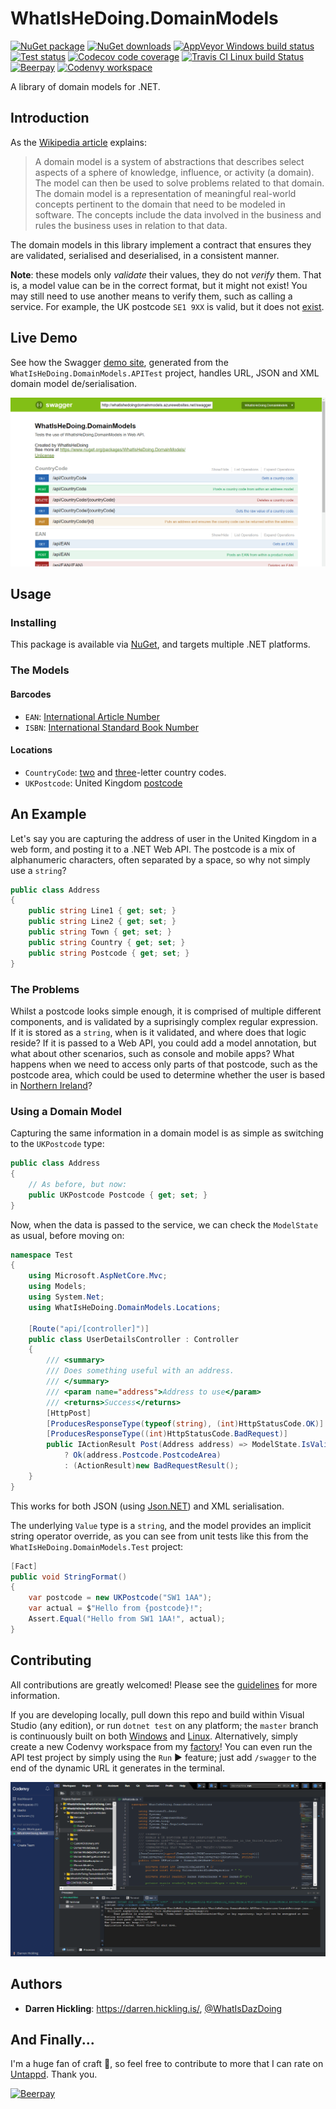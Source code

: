 # WhatIsHeDoing.DomainModels

[![NuGet package](https://img.shields.io/nuget/v/WhatIsHeDoing.DomainModels.svg)][nuget]
[![NuGet downloads](https://img.shields.io/nuget/dt/WhatIsHeDoing.DomainModels.svg)][nuget]
[![AppVeyor Windows build status](https://ci.appveyor.com/api/projects/status/52xl0ifv8cfgjj4a?svg=true)][appveyor]
[![Test status](https://img.shields.io/appveyor/tests/DarrenHickling/whatishedoing-domainmodels-j4bij.svg)][appveyor]
[![Codecov code coverage](https://codecov.io/gh/WhatIsHeDoing/WhatIsHeDoing.DomainModels/branch/master/graph/badge.svg)](https://codecov.io/gh/WhatIsHeDoing/WhatIsHeDoing.DomainModels)
[![Travis CI Linux build Status](https://travis-ci.org/WhatIsHeDoing/WhatIsHeDoing.DomainModels.svg)][travis]
[![Beerpay](https://beerpay.io/WhatIsHeDoing/WhatIsHeDoing.DomainModels/badge.svg?style=flat)][beerpay]
[![Codenvy workspace](https://codenvy.io/factory/resources/codenvy-contribute.svg)][codenvy]

A library of domain models for .NET.

## Introduction

As the [Wikipedia article][wiki] explains:

> A domain model is a system of abstractions that describes select aspects of a sphere of knowledge, influence,
> or activity (a domain). The model can then be used to solve problems related to that domain. The domain model
> is a representation of meaningful real-world concepts pertinent to the domain that need to be modeled in software.
> The concepts include the data involved in the business and rules the business uses in relation to that data.

The domain models in this library implement a contract that ensures they are validated, serialised and
deserialised, in a consistent manner.

**Note**: these models only _validate_ their values, they do not _verify_ them. That is, a model value
can be in the correct format, but it might not exist! You may still need to use another means to verify them,
such as calling a service. For example, the UK postcode `SE1 9XX` is valid, but it does not [exist][royalmail].

## Live Demo

See how the Swagger [demo site][demo], generated from the `WhatIsHeDoing.DomainModels.APITest` project,
handles URL, JSON and XML domain model de/serialisation.

![Web API](WhatIsHeDoing.DomainModels.APITest/swagger.png)

## Usage

### Installing

This package is available via [NuGet][nuget], and targets multiple .NET platforms.

### The Models

#### Barcodes

* `EAN`: [International Article Number][EAN]
* `ISBN`: [International Standard Book Number][ISBN]

#### Locations

* `CountryCode`: [two][cc1] and [three][cc2]-letter country codes.
* `UKPostcode`: United Kingdom [postcode][postcode]

## An Example

Let's say you are capturing the address of user in the United Kingdom in a web form, and posting it
to a .NET Web API. The postcode is a mix of alphanumeric characters, often separated by a space, so
why not simply use a `string`?

```C#
public class Address
{
    public string Line1 { get; set; }
    public string Line2 { get; set; }
    public string Town { get; set; }
    public string Country { get; set; }
    public string Postcode { get; set; }
}
```

### The Problems

Whilst a postcode looks simple enough, it is comprised of multiple different components, and is validated by a
suprisingly complex regular expression. If it is stored as a `string`, when is it validated, and where does
that logic reside? If it is passed to a Web API, you could add a model annotation, but what about other scenarios,
such as console and mobile apps? What happens when we need to access only parts of that postcode, such as
the postcode area, which could be used to determine whether the user is based in [Northern Ireland][postcodes]?

### Using a Domain Model

Capturing the same information in a domain model is as simple as switching to the `UKPostcode` type:

```C#
public class Address
{
    // As before, but now:
    public UKPostcode Postcode { get; set; }
}
```

Now, when the data is passed to the service, we can check the `ModelState` as usual, before moving on:

```C#
namespace Test
{
    using Microsoft.AspNetCore.Mvc;
    using Models;
    using System.Net;
    using WhatIsHeDoing.DomainModels.Locations;

    [Route("api/[controller]")]
    public class UserDetailsController : Controller
    {
        /// <summary>
        /// Does something useful with an address.
        /// </summary>
        /// <param name="address">Address to use</param>
        /// <returns>Success</returns>
        [HttpPost]
        [ProducesResponseType(typeof(string), (int)HttpStatusCode.OK)]
        [ProducesResponseType((int)HttpStatusCode.BadRequest)]
        public IActionResult Post(Address address) => ModelState.IsValid
            ? Ok(address.Postcode.PostcodeArea)
            : (ActionResult)new BadRequestResult();
    }
}
```

This works for both JSON (using [Json.NET][jsonnet]) and XML serialisation.

The underlying `Value` type is a `string`, and the model provides an implicit string operator override,
as you can see from unit tests like this from the `WhatIsHeDoing.DomainModels.Test` project:

```C#
[Fact]
public void StringFormat()
{
    var postcode = new UKPostcode("SW1 1AA");
    var actual = $"Hello from {postcode}!";
    Assert.Equal("Hello from SW1 1AA!", actual);
}
```

## Contributing

All contributions are greatly welcomed! Please see the [guidelines][contributing] for more information.

If you are developing locally, pull down this repo and build within Visual Studio (any edition), or
run `dotnet test` on any platform; the `master` branch is continuously built on both [Windows][appveyor]
and [Linux][travis]. Alternatively, simply create a new Codenvy workspace from my [factory][codenvy]!
You can even run the API test project by simply using the `Run` :arrow_forward: feature; just add `/swagger` to the
end of the dynamic URL it generates in the terminal.

![Codenvy workspace](Codenvy-WhatIsHeDoing-NuGet.png)

## Authors

* **Darren Hickling**: https://darren.hickling.is/, [@WhatIsDazDoing][whatisdazdoing]

## And Finally...

I'm a huge fan of craft :beers:, so feel free to contribute to more that I can rate on [Untappd][untappd].
Thank you.

[![Beerpay](https://beerpay.io/WhatIsHeDoing/WhatIsHeDoing.DomainModels/badge.svg?style=beer-square)][beerpay]

[appveyor]: https://ci.appveyor.com/project/DarrenHickling/whatishedoing-domainmodels-j4bij
    "WhatIsHeDoing.DomainModels - AppVeyor [Windows build]"
[beerpay]: https://beerpay.io/WhatIsHeDoing/WhatIsHeDoing.DomainModels
[cc1]: https://en.wikipedia.org/wiki/ISO_3166-1_alpha-2
[cc2]: https://en.wikipedia.org/wiki/ISO_3166-1_alpha-3
[codenvy]: https://codenvy.io/f?name=nuget&user=whatishedoing "Start development on Codenvy"
[contributing]: CONTRIBUTING.md
[demo]: http://whatishedoingdomainmodels.azurewebsites.net/
[EAN]: https://en.wikipedia.org/wiki/International_Article_Number
[ISBN]: https://en.wikipedia.org/wiki/International_Standard_Book_Number
[jsonnet]: https://www.newtonsoft.com/json
[nuget]: https://www.nuget.org/packages/WhatIsHeDoing.DomainModels/
[postcode]: http://en.wikipedia.org/wiki/Postcodes_in_the_United_Kingdom
[postcodes]: https://www.townscountiespostcodes.co.uk/postcodes-in-northern-ireland/
    "Postcodes in Northern Ireland | Northern Ireland Postcode Information, UK"
[royalmail]: https://www.royalmail.com/find-a-postcode "Postcode Finder - Find an Address | Royal Mail Group Ltd"
[travis]: https://travis-ci.org/WhatIsHeDoing/WhatIsHeDoing.DomainModels
    "WhatIsHeDoing/WhatIsHeDoing.DomainModels - Travis CI [Linux build]"
[untappd]: https://untappd.com/user/WhatIsHeDoing
[whatisdazdoing]: https://twitter.com/WhatIsDazDoing "Darren Hickling (@WhatIsDazDoing) | Twitter"
[wiki]: https://en.wikipedia.org/wiki/Domain_model
